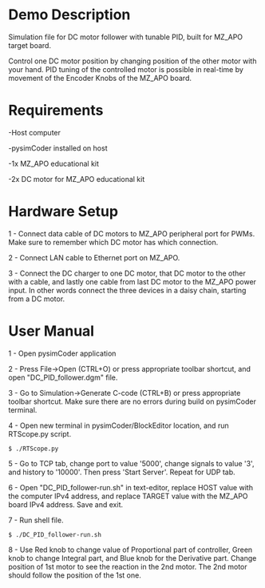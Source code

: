 # Demo Description
Simulation file for DC motor follower with tunable PID, built for MZ_APO target board. 

Control one DC motor position by changing position of the other motor with your hand. PID tuning of the controlled motor is possible in real-time by movement of the Encoder Knobs of the MZ_APO board.


# Requirements

  -Host computer

  -pysimCoder installed on host

  -1x MZ_APO educational kit

  -2x DC motor for MZ_APO educational kit

# Hardware Setup 
  
  1 - Connect data cable of DC motors to MZ_APO peripheral port for PWMs. Make sure to remember which DC motor has which connection. 
  
  2 - Connect LAN cable to Ethernet port on MZ_APO.
  
  3 - Connect the DC charger to one DC motor, that DC motor to the other with a cable, and lastly one cable from last DC motor to the MZ_APO power input. In other words connect the three devices in a daisy chain, starting from a DC motor. 

# User Manual

  1 - Open pysimCoder application

  2 - Press File->Open (CTRL+O) or press appropriate toolbar shortcut, and open "DC_PID_follower.dgm" file.

  3 - Go to Simulation->Generate C-code (CTRL+B) or press appropriate toolbar shortcut. Make sure there are no errors during build on pysimCoder terminal.
  
  4 - Open new terminal in pysimCoder/BlockEditor location, and run RTScope.py script. 
  ```
  $ ./RTScope.py
  ```
  
  5 - Go to TCP tab, change port to value '5000', change signals to value '3', and history to '10000'. Then press 'Start Server'. Repeat for UDP tab.
  
  6 - Open "DC_PID_follower-run.sh" in text-editor, replace HOST value with the computer IPv4 address, and replace TARGET value with the MZ_APO board IPv4 address. Save and exit.
  
  7 - Run shell file.
  ```
  $ ./DC_PID_follower-run.sh
  ```
  
  8 - Use Red knob to change value of Proportional part of controller, Green knob to change Integral part, and Blue knob for the Derivative part. 
      Change position of 1st motor to see the reaction in the 2nd motor. The 2nd motor should follow the position of the 1st one. 
      
      
  
